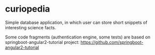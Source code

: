 # curiopedia
Simple database application, in which user can store short snippets of interesting science facts. 

Some code fragments (authentication engine, some tests) are based on springboot-angular2-tutorial project:
https://github.com/springboot-angular2-tutorial

